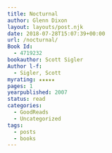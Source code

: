 ```yaml
---
title: Nocturnal
author: Glenn Dixon
layout: layouts/post.njk
date: 2018-07-28T15:07:39+00:00
url: /nocturnal/
Book Id:
  - 4719232
bookauthor: Scott Sigler
Author l-f:
  - Sigler, Scott
myrating: ★★★★★
pages: 1
yearpublished: 2007
status: read
categories:
  - GoodReads
  - Uncategorized
tags:
  - posts
  - books
---
```

